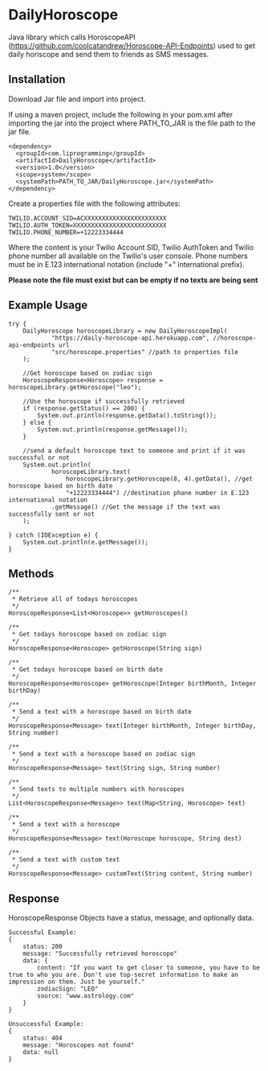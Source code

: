 # DailyHoroscope
Java library which calls HoroscopeAPI (https://github.com/coolcatandrew/Horoscope-API-Endpoints) used to get daily horiscope and send them to friends as SMS messages.

## Installation

Download Jar file and import into project.

If using a maven project, include the following in your pom.xml after importing the jar into the project where PATH_TO_JAR is the file path to the jar file.

    <dependency>
      <groupId>com.liprogramming</groupId>
      <artifactId>DailyHoroscope</artifactId>
      <version>1.0</version>
      <scope>system</scope>
      <systemPath>PATH_TO_JAR/DailyHoroscope.jar</systemPath>
    </dependency>
    
Create a properties file with the following attributes:

    TWILIO.ACCOUNT_SID=ACXXXXXXXXXXXXXXXXXXXXXXX
    TWILIO.AUTH_TOKEN=XXXXXXXXXXXXXXXXXXXXXXXXXX
    TWILIO.PHONE_NUMBER=+12223334444
    
Where the content is your Twilio Account SID, Twilio AuthToken and Twilio phone number all available on the Twilio's user console. 
Phone numbers must be in E.123 international notation (include "+" international prefix). 

**Please note the file must exist but can be empty if no texts are being sent**
 
## Example Usage

    try {
        DailyHoroscope horoscopeLibrary = new DailyHoroscopeImpl(
                "https://daily-horoscope-api.herokuapp.com", //horoscope-api-endpoints url
                "src/horoscope.properties" //path to properties file
        );

        //Get horoscope based on zodiac sign
        HoroscopeResponse<Horoscope> response = horoscopeLibrary.getHoroscope("leo");

        //Use the horoscope if successfully retrieved
        if (response.getStatus() == 200) {
            System.out.println(response.getData().toString());
        } else {
            System.out.println(response.getMessage());
        }

        //send a default horoscope text to someone and print if it was successful or not
        System.out.println(
                horoscopeLibrary.text(
                    horoscopeLibrary.getHoroscope(8, 4).getData(), //get horoscope based on birth date
                    "+12223334444") //destination phone number in E.123 international notation
                .getMessage() //Get the message if the text was successfully sent or not
        );
        
    } catch (IOException e) {
        System.out.println(e.getMessage());
    }
   

## Methods

    /**
     * Retrieve all of todays horoscopes
     */
    HoroscopeResponse<List<Horoscope>> getHoroscopes()
    
    /**
     * Get todays horoscope based on zodiac sign
     */
    HoroscopeResponse<Horoscope> getHoroscope(String sign)

    /**
     * Get todays horoscope based on birth date
     */
    HoroscopeResponse<Horoscope> getHoroscope(Integer birthMonth, Integer birthDay)

    /**
     * Send a text with a horoscope based on birth date
     */
    HoroscopeResponse<Message> text(Integer birthMonth, Integer birthDay, String number)

    /**
     * Send a text with a horoscope based on zodiac sign
     */
    HoroscopeResponse<Message> text(String sign, String number)

    /**
     * Send texts to multiple numbers with horoscopes
     */
    List<HoroscopeResponse<Message>> text(Map<String, Horoscope> text)

    /**
     * Send a text with a horoscope
     */
    HoroscopeResponse<Message> text(Horoscope horoscope, String dest)

    /**
     * Send a text with custom text
     */
    HoroscopeResponse<Message> customText(String content, String number)

## Response
HoroscopeResponse Objects have a status, message, and optionally data.  
    
    Successful Example:
    {
        status: 200
        message: "Successfully retrieved horoscope"
        data: {
            content: "If you want to get closer to someone, you have to be true to who you are. Don't use top-secret information to make an impression on them. Just be yourself."
            zodiacSign: "LEO"
            source: "www.astrology.com"
        }
    }
    
    Unsuccessful Example:
    {
        status: 404
        message: "Horoscopes not found"
        data: null
    }
    
